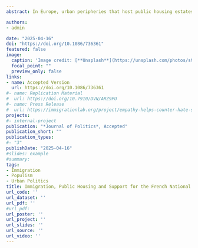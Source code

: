 ```yaml
---
abstract: In Europe, urban peripheries that host public housing estates are often inhabited by a diverse population, including many migrants. In those places, far-right parties enjoy growing electoral support. This paper asks, Can expansionary public housing policies boost the electoral support of far-right parties in diverse communities? I exploit the staggered roll-out of a French public housing policy to show that residents of municipalities with large pre-policy immigration shares vote more for the National Front in response to public housing expansion. The opposite happens in municipalities with low pre-policy exposure to immigration. The paper investigates three candidate mechanisms; compositional changes, material grievances, and latent group conflict. Separate empirical analyses of sociodemographic, housing, and newspaper data suggest that the third mechanism may drive the results. The paper further discusses the theoretical and practical implications of these findings for understanding the challenges of adapting the welfare state to increasingly diverse societies.

authors:
- admin

date: "2025-04-16"
doi: "https://doi.org/10.1086/736361"
featured: false
image:
  caption: 'Image credit: [**Unsplash**](https://unsplash.com/photos/s9CC2SKySJM)'
  focal_point: ""
  preview_only: false
links:
- name: Accepted Version
  url: https://doi.org/10.1086/736361
#- name: Replication Material
#  url: https://doi.org/10.7910/DVN/ARZ9PU
#- name: Press Release
#  url: https://immigrationlab.org/project/empathy-helps-counter-hate-speech/
projects:
#- internal-project
publication: "*Journal of Politics*, Accepted"
publication_short: ""
publication_types:
#- "3"
publishDate: "2025-04-16"
#slides: example
#summary: 
tags: 
- Immigration
- Populism
- Urban Politics
title: Immigration, Public Housing and Support for the French National Front
url_code: ''
url_dataset: ''
url_pdf: ''
#url_pdf: 
url_poster: ''
url_project: ''
url_slides: ''
url_source: ''
url_video: ''
---
```


